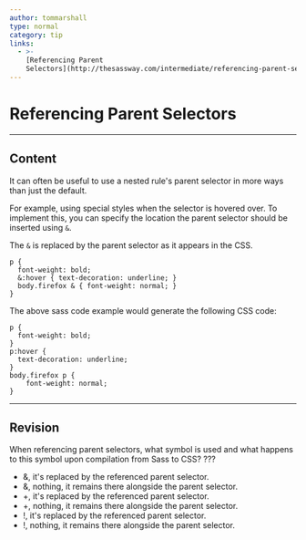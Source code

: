 ```yaml
---
author: tommarshall
type: normal
category: tip
links:
  - >-
    [Referencing Parent
    Selectors](http://thesassway.com/intermediate/referencing-parent-selectors-using-ampersand){website}
---
```


# Referencing Parent Selectors


---

## Content

It can often be useful to use a nested rule's parent selector in more ways than just the default.

For example, using special styles when the selector is hovered over. To implement this, you can specify the location the parent selector should be inserted using `&`.

The `&` is replaced by the parent selector as it appears in the CSS.

```plain-text
p {
  font-weight: bold;
  &:hover { text-decoration: underline; }
  body.firefox & { font-weight: normal; }
}
```

The above sass code example would generate the following CSS code:

```plain-text
p {
  font-weight: bold;
}
p:hover {
  text-decoration: underline;
}
body.firefox p {
    font-weight: normal;
}
```


---

## Revision

When referencing parent selectors, what symbol is used and what happens to this symbol upon compilation from Sass to CSS? ???

- &, it's replaced by the referenced parent selector.
- &, nothing, it remains there alongside the parent selector.
- +, it's replaced by the referenced parent selector.
- +, nothing, it remains there alongside the parent selector.
- !, it's replaced by the referenced parent selector.
- !, nothing, it remains there alongside the parent selector.
 

